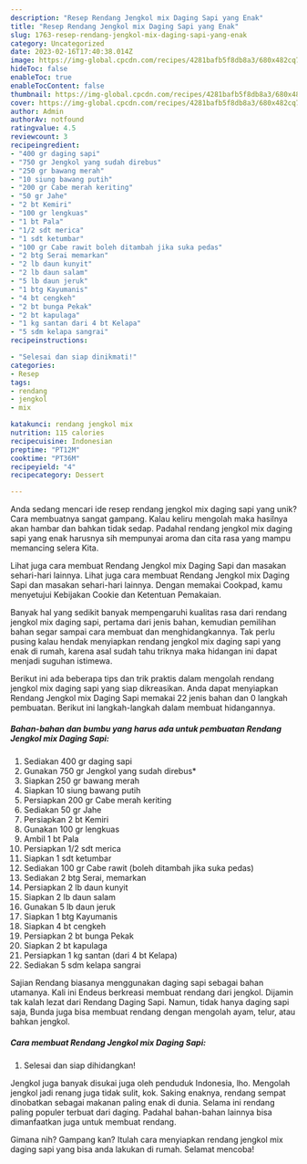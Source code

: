 ```yaml
---
description: "Resep Rendang Jengkol mix Daging Sapi yang Enak"
title: "Resep Rendang Jengkol mix Daging Sapi yang Enak"
slug: 1763-resep-rendang-jengkol-mix-daging-sapi-yang-enak
category: Uncategorized
date: 2023-02-16T17:40:38.014Z
image: https://img-global.cpcdn.com/recipes/4281bafb5f8db8a3/680x482cq70/rendang-jengkol-mix-daging-sapi-foto-resep-utama.jpg
hideToc: false
enableToc: true
enableTocContent: false
thumbnail: https://img-global.cpcdn.com/recipes/4281bafb5f8db8a3/680x482cq70/rendang-jengkol-mix-daging-sapi-foto-resep-utama.jpg
cover: https://img-global.cpcdn.com/recipes/4281bafb5f8db8a3/680x482cq70/rendang-jengkol-mix-daging-sapi-foto-resep-utama.jpg
author: Admin
authorAv: notfound
ratingvalue: 4.5
reviewcount: 3
recipeingredient:
- "400 gr daging sapi"
- "750 gr Jengkol yang sudah direbus"
- "250 gr bawang merah"
- "10 siung bawang putih"
- "200 gr Cabe merah keriting"
- "50 gr Jahe"
- "2 bt Kemiri"
- "100 gr lengkuas"
- "1 bt Pala"
- "1/2 sdt merica"
- "1 sdt ketumbar"
- "100 gr Cabe rawit boleh ditambah jika suka pedas"
- "2 btg Serai memarkan"
- "2 lb daun kunyit"
- "2 lb daun salam"
- "5 lb daun jeruk"
- "1 btg Kayumanis"
- "4 bt cengkeh"
- "2 bt bunga Pekak"
- "2 bt kapulaga"
- "1 kg santan dari 4 bt Kelapa"
- "5 sdm kelapa sangrai"
recipeinstructions:

- "Selesai dan siap dinikmati!"
categories:
- Resep
tags:
- rendang
- jengkol
- mix

katakunci: rendang jengkol mix 
nutrition: 115 calories
recipecuisine: Indonesian
preptime: "PT12M"
cooktime: "PT36M"
recipeyield: "4"
recipecategory: Dessert

---
```





Anda sedang mencari ide resep rendang jengkol mix daging sapi yang unik? Cara membuatnya sangat gampang. Kalau keliru mengolah maka hasilnya akan hambar dan bahkan tidak sedap. Padahal rendang jengkol mix daging sapi yang enak harusnya sih mempunyai aroma dan cita rasa yang mampu memancing selera Kita.





Lihat juga cara membuat Rendang Jengkol mix Daging Sapi dan masakan sehari-hari lainnya. Lihat juga cara membuat Rendang Jengkol mix Daging Sapi dan masakan sehari-hari lainnya. Dengan memakai Cookpad, kamu menyetujui Kebijakan Cookie dan Ketentuan Pemakaian.

Banyak hal yang sedikit banyak mempengaruhi kualitas rasa dari rendang jengkol mix daging sapi, pertama dari jenis bahan, kemudian pemilihan bahan segar sampai cara membuat dan menghidangkannya. Tak perlu pusing kalau hendak menyiapkan rendang jengkol mix daging sapi yang enak di rumah, karena asal sudah tahu triknya maka hidangan ini dapat menjadi suguhan istimewa.






Berikut ini ada beberapa tips dan trik praktis dalam mengolah rendang jengkol mix daging sapi yang siap dikreasikan. Anda dapat menyiapkan Rendang Jengkol mix Daging Sapi memakai 22 jenis bahan dan 0 langkah pembuatan. Berikut ini langkah-langkah dalam membuat hidangannya.

<!--inarticleads1-->

##### Bahan-bahan dan bumbu yang harus ada untuk pembuatan Rendang Jengkol mix Daging Sapi:

1. Sediakan 400 gr daging sapi
1. Gunakan 750 gr Jengkol yang sudah direbus*
1. Siapkan 250 gr bawang merah
1. Siapkan 10 siung bawang putih
1. Persiapkan 200 gr Cabe merah keriting
1. Sediakan 50 gr Jahe
1. Persiapkan 2 bt Kemiri
1. Gunakan 100 gr lengkuas
1. Ambil 1 bt Pala
1. Persiapkan 1/2 sdt merica
1. Siapkan 1 sdt ketumbar
1. Sediakan 100 gr Cabe rawit (boleh ditambah jika suka pedas)
1. Sediakan 2 btg Serai, memarkan
1. Persiapkan 2 lb daun kunyit
1. Siapkan 2 lb daun salam
1. Gunakan 5 lb daun jeruk
1. Siapkan 1 btg Kayumanis
1. Siapkan 4 bt cengkeh
1. Persiapkan 2 bt bunga Pekak
1. Siapkan 2 bt kapulaga
1. Persiapkan 1 kg santan (dari 4 bt Kelapa)
1. Sediakan 5 sdm kelapa sangrai


Sajian Rendang biasanya menggunakan daging sapi sebagai bahan utamanya. Kali ini Endeus berkreasi membuat rendang dari jengkol. Dijamin tak kalah lezat dari Rendang Daging Sapi. Namun, tidak hanya daging sapi saja, Bunda juga bisa membuat rendang dengan mengolah ayam, telur, atau bahkan jengkol. 

<!--inarticleads2-->

##### Cara membuat Rendang Jengkol mix Daging Sapi:


1. Selesai dan siap dihidangkan!

Jengkol juga banyak disukai juga oleh penduduk Indonesia, lho. Mengolah jengkol jadi renang juga tidak sulit, kok. Saking enaknya, rendang sempat dinobatkan sebagai makanan paling enak di dunia. Selama ini rendang paling populer terbuat dari daging. Padahal bahan-bahan lainnya bisa dimanfaatkan juga untuk membuat rendang. 

Gimana nih? Gampang kan? Itulah cara menyiapkan rendang jengkol mix daging sapi yang bisa anda lakukan di rumah. Selamat mencoba!
